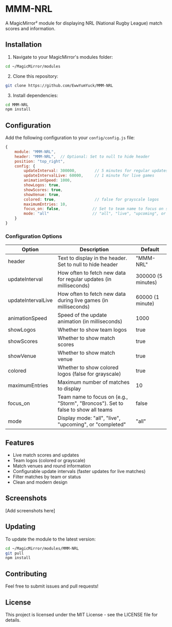 # MMM-NRL

A MagicMirror² module for displaying NRL (National Rugby League) match scores and information.

## Installation

1. Navigate to your MagicMirror's modules folder:
```bash
cd ~/MagicMirror/modules
```

2. Clone this repository:
```bash
git clone https://github.com/EwwYumYuck/MMM-NRL
```

3. Install dependencies:
```bash
cd MMM-NRL
npm install
```

## Configuration

Add the following configuration to your `config/config.js` file:

```javascript
{
    module: "MMM-NRL",
    header: "MMM-NRL",  // Optional: Set to null to hide header
    position: "top_right",
    config: {
        updateInterval: 300000,        // 5 minutes for regular updates
        updateIntervalLive: 60000,     // 1 minute for live games
        animationSpeed: 1000,
        showLogos: true,
        showScores: true,
        showVenue: true,
        colored: true,                 // false for grayscale logos
        maximumEntries: 10,
        focus_on: false,              // Set to team name to focus on specific team
        mode: "all"                   // "all", "live", "upcoming", or "completed"
    }
}
```

### Configuration Options

| Option             | Description                                                                                    | Default |
|--------------------|------------------------------------------------------------------------------------------------|---------|
| header             | Text to display in the header. Set to null to hide header                                      | "MMM-NRL" |
| updateInterval     | How often to fetch new data for regular updates (in milliseconds)                              | 300000 (5 minutes) |
| updateIntervalLive | How often to fetch new data during live games (in milliseconds)                                | 60000 (1 minute) |
| animationSpeed     | Speed of the update animation (in milliseconds)                                                | 1000 |
| showLogos         | Whether to show team logos                                                                     | true |
| showScores        | Whether to show match scores                                                                   | true |
| showVenue         | Whether to show match venue                                                                    | true |
| colored           | Whether to show colored logos (false for grayscale)                                            | true |
| maximumEntries    | Maximum number of matches to display                                                           | 10 |
| focus_on          | Team name to focus on (e.g., "Storm", "Broncos"). Set to false to show all teams              | false |
| mode              | Display mode: "all", "live", "upcoming", or "completed"                                        | "all" |

## Features

- Live match scores and updates
- Team logos (colored or grayscale)
- Match venues and round information
- Configurable update intervals (faster updates for live matches)
- Filter matches by team or status
- Clean and modern design

## Screenshots

[Add screenshots here]

## Updating

To update the module to the latest version:

```bash
cd ~/MagicMirror/modules/MMM-NRL
git pull
npm install
```

## Contributing

Feel free to submit issues and pull requests!

## License

This project is licensed under the MIT License - see the LICENSE file for details.

